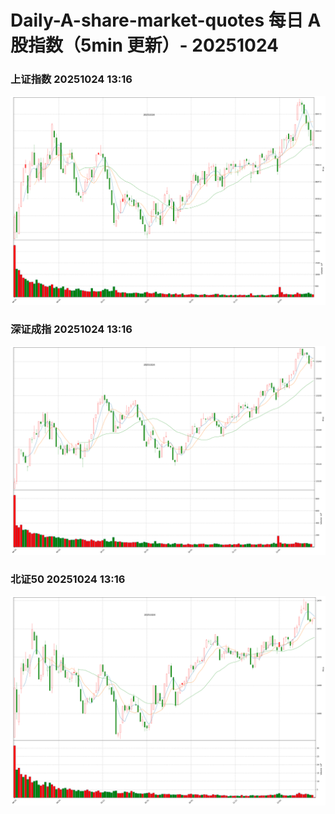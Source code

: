 
# Daily-A-share-market-quotes 每日 A 股指数（5min 更新）- 20251024

### 上证指数 20251024 13:16
![](./fig/2025/10/20251024-sh000001.png)

### 深证成指 20251024 13:16
![](./fig/2025/10/20251024-sz399001.png)

### 北证50 20251024 13:16
![](./fig/2025/10/20251024-bj899050.png)
